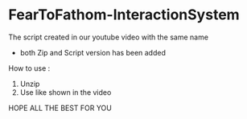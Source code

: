 # FearToFathom-InteractionSystem
The script created in our youtube video with the same name

* both Zip and Script version has been added

How to use : 
1) Unzip
2) Use like shown in the video

HOPE ALL THE BEST FOR YOU 
